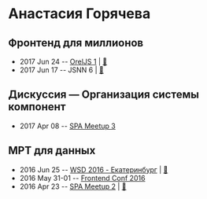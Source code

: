 # Анастасия Горячева

## Фронтенд для миллионов
- 2017 Jun 24 -- [OrelJS 1](https://www.youtube.com/watch?v=hwQVbyKcRnA)  | [:notebook:](http://oreljs.ru/first/files/OrelJS%2024.06.17%20%20-%20%D0%93%D0%BE%D1%80%D1%8F%D1%87%D0%B5%D0%B2%D0%B0%20%D0%90.%20%D0%A4%D1%80%D0%BE%D0%BD%D1%82%D0%B5%D0%BD%D0%B4%20%D0%B4%D0%BB%D1%8F%20%D0%BC%D0%B8%D0%BB%D0%BB%D0%B8%D0%BE%D0%BD%D0%BE%D0%B2.pdf)  
- 2017 Jun 17 -- JSNN 6  | [:notebook:](https://www.slideshare.net/negoryacheva/ss-77015972)  
## Дискуссия — Организация системы компонент
- 2017 Apr 08 -- [SPA Meetup 3](https://www.youtube.com/watch?v=h23HbKaUbaU)    
## МРТ для данных
- 2016 Jun 25 -- [WSD 2016 - Екатеринбург](https://www.youtube.com/watch?v=46YeR1vlh7E)  | [:notebook:](https://wsd.events/2016/06/25/pres/data-mri.pdf)  
- 2016 May 31-01 -- [Frontend Conf 2016](https://www.youtube.com/watch?v=PXkFph_KIAw)    
- 2016 Apr 23 -- [SPA Meetup 2](https://youtu.be/1QtPtvi72SI)  | [:notebook:](https://github.com/lahmatiy/moscow-spa-meetup-2/raw/master/pdf/mri-for-data.pdf)  
